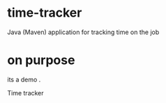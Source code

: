 # time-tracker
Java (Maven) application for tracking time on the job

# on purpose
its a demo       .

Time tracker

